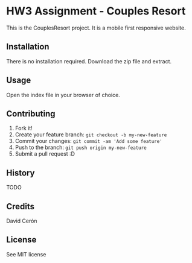 # HW3 Assignment - Couples Resort

This is the CouplesResort project. It is a mobile first responsive website.

## Installation

There is no installation required. Download the zip file and extract.

## Usage

Open the index file in your browser of choice.

## Contributing 
1. Fork it!
2. Create your feature branch: `git checkout -b my-new-feature`
3. Commit your changes: `git commit -am 'Add some feature'`
4. Push to the branch: `git push origin my-new-feature`
5. Submit a pull request :D

## History
TODO
## Credits
David Cerón
## License
See MIT license